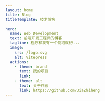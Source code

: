 ```yaml
---
layout: home
title: Blog
titleTemplate: 技术博客

hero:
  name: Web Development
  text: 前端开发工程师的博客
  tagline: 程序和我有一个能跑就行...
  image:
    src: /logo.svg
    alt: Vitepress
  actions:
    - theme: brand
      text: 我的项目
      link: 
    - theme: alt
      text: 关于作者
      link: https://github.com/JiaZhiheng
---
```


<Home/>


